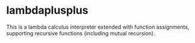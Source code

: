 # lambdaplusplus
This is a lambda calculus interpreter extended with function assignments, supporting
recursive functions (including mutual recursion).